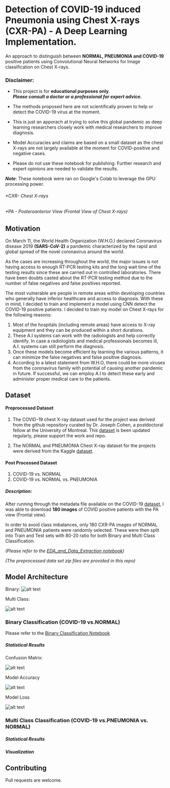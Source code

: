 # **Detection of COVID-19 induced Pneumonia using Chest X-rays (CXR-PA)**  - A Deep Learning Implementation. 

An approach to distinguish between **NORMAL, PNEUMONIA and COVID-19** positive patients using Convolutional Neural Networks for Image classification on Chest X-rays.


### **Disclaimer**: 

* This project is for **educational purposes only**.\
***Please consult a doctor or a professional for expert advice.***

* The methods proposed here are not scientifically proven to help or detect the COVID-19 virus at the moment.

* This is just an apporach at trying to solve this global pandemic as deep learning researchers closely work with medical researchers to improve diagnosis.

* Model Accuracies and claims are based on a small dataset as the chest X-rays are not largely available at the moment for COVID-positive and negative cases. 

* Please do not use these notebook for publishing. Further research and expert opinions are needed to validate the results. 

***Note***:  These notebook were ran on Google's Colab to leverage the GPU processing power.

###### *CXR- Chest X-rays
###### *PA - Posteroanterior View (Frontal View of Chest X-rays)


## Motivation

On March 11, the World Health Organization (W.H.O.) declared Coronavirus disease 2019 **(SARS-CoV-2)** a pandemic characterized by the rapid and global spread of the novel coronavirus around the world. 

As the cases are increasing throughout the world, the major issues is not having access to enough RT-PCR testing kits and the long wait time of the testing results since these are carried out in controlled laboratories. There have been doubts casted about the RT-PCR testing method due to the number of false negatives and false positives reported.

The most vulnerable are people in remote areas within developing countries who generally have inferior healthcare and access to diagnosis. With these in mind, I decided to train and implement a model using CNN detect the COVID-19 positive patients. I decided to train my model on Chest X-rays for the following reasons:

1. Most of the hospitals (including remote areas)  have access to X-ray equipment and they can be produced within a short durations. 
2. These A.I systems can work with the radiologists and help correctly identify. In case a radiologists and medical professionals becomes ill, A.I. systems can still perform the diagnosis. 
3. Once these models become efficient by learning the various patterns, it can minimize the false negatives and false positive diagnosis. 
4. According to a latest statement from W.H.O, there could be more viruses from the coronavirus family with potential of causing another pandemic in future. If successful, we can employ A.I to detect these early and administer proper medical care to the patients. 


## Dataset

#### Preprocessed Dataset

1. The COVID-19 chest X-ray dataset used for the project was derived from the github repository curated by Dr. Joseph Cohen, a postdoctoral fellow at the University of Montreal. This [dataset](https://github.com/ieee8023/covid-chestxray-dataset) is been updated regularly, please support the work and repo.

2. The NORMAL and PNEUMONIA Chest X-ray dataset for the projects were derived from the Kaggle [dataset](https://www.kaggle.com/paultimothymooney/chest-xray-pneumonia).


#### Post Processed Dataset

1. COVID-19 vs. NORMAL   
2. COVID-19 vs. NORMAL vs. PNEUMONIA

##### Description: 
After running through the metadata file available on the COVID-19 [dataset](https://github.com/ieee8023/covid-chestxray-dataset), I was able to download **180 images** of COVID positive patients with the PA view (Frontal view).

In order to avoid class imbalances, only 180 CXR-PA images of NORMAL and PNEUMONIA patients were randomly selected. These were then split into Train and Test sets with 80-20 ratio for both Binary and Multi Class Classification.

*(Please refer to the [EDA_and_Data_Extraction notebook](https://github.com/SaikrishnaDandamudi/BrainStation-Capstone-Project/blob/master/Notebooks/EDA_and_Data_Extraction.ipynb))*

*(The preprocessed data set zip files are provided in this repo)*

## Model Architecture

Binary:
![alt text](https://github.com/SaikrishnaDandamudi/BrainStation-Capstone-Project/blob/master/Images/Model%20Architecture.png?raw=True)

Multi Class:

![alt text](https://github.com/SaikrishnaDandamudi/BrainStation-Capstone-Project/blob/master/Images/Model%20Architecture.png?raw=True)






### Binary Classification (COVID-19 vs.NORMAL)

Please refer to the [Binary Classification Notebook](https://github.com/SaikrishnaDandamudi/BrainStation-Capstone-Project/blob/master/Binary_Classification_Modeling.ipynb)

##### Statistical Results

Confusion Matrix: 

![alt text](https://github.com/SaikrishnaDandamudi/BrainStation-Capstone-Project/blob/master/Images/Confusion%20Matrix%20Binary%20Class%20Classification.png?raw=True)

Model Accuracy

![alt text](https://github.com/SaikrishnaDandamudi/BrainStation-Capstone-Project/blob/master/Images/Binary_class_Acc-30Epochs.png?raw=True)

Model Loss

![alt text](https://github.com/SaikrishnaDandamudi/BrainStation-Capstone-Project/blob/master/Images/Binary_class_loss-30Epochs.png?raw=True)



### Multi Class Classification (COVID-19 vs.PNEUMONIA vs.  NORMAL)

##### Statistical Results





##### Visualization
 

## Contributing
Pull requests are welcome.

